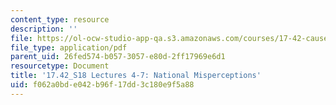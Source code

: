 ```yaml
---
content_type: resource
description: ''
file: https://ol-ocw-studio-app-qa.s3.amazonaws.com/courses/17-42-causes-and-prevention-of-war-spring-2018/f062a0bde042b96f17dd3c180e9f5a88_MIT17_42S18_lec4-7_Mispercept.pdf
file_type: application/pdf
parent_uid: 26fed574-b057-3057-e80d-2ff17969e6d1
resourcetype: Document
title: '17.42_S18 Lectures 4-7: National Misperceptions'
uid: f062a0bd-e042-b96f-17dd-3c180e9f5a88
---
```

